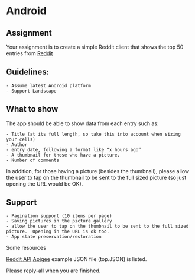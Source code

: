 # Android

## Assignment
Your assignment is to create a simple Reddit client that shows the top 50 entries from [Reddit](www.reddit.com/top)

## Guidelines:
    - Assume latest Android platform
    - Support Landscape

## What to show
The app should be able to show data from each entry such as:

    - Title (at its full length, so take this into account when sizing your cells)
    - Author
    - entry date, following a format like “x hours ago” 
    - A thumbnail for those who have a picture.
    - Number of comments

In addition, for those having a picture (besides the thumbnail), please allow the user to tap on the thumbnail to be sent to the full sized picture (so just opening the URL would be OK).

## Support
    - Pagination support (10 items per page)
    - Saving pictures in the picture gallery 
    - allow the user to tap on the thumbnail to be sent to the full sized picture.  Opening in the URL is ok too.
    - App state preservation/restoration

Some resources

[Reddit API](http://www.reddit.com/dev/api)
[Apigee](https://apigee.com/console/reddit)
example JSON file (top.JSON) is listed.

Please reply-all when you are finished.
